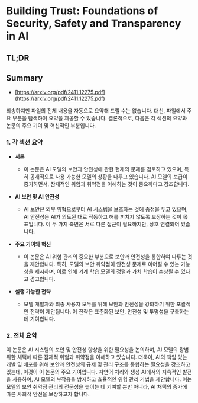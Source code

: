 # Building Trust: Foundations of Security, Safety and Transparency in AI
## TL;DR
## Summary
- [https://arxiv.org/pdf/2411.12275.pdf](https://arxiv.org/pdf/2411.12275.pdf)

죄송하지만 파일의 전체 내용을 자동으로 요약해 드릴 수는 없습니다. 대신, 파일에서 주요 부분을 탐색하여 요약을 제공할 수 있습니다. 결론적으로, 다음은 각 섹션의 요약과 논문의 주요 기여 및 혁신적인 부분입니다.

### 1. 각 섹션 요약

- **서론**
  - 이 논문은 AI 모델의 보안과 안전성에 관한 현재의 문제를 검토하고 있으며, 특히 공개적으로 사용 가능한 모델의 상황을 다루고 있습니다. AI 모델의 보급이 증가하면서, 잠재적인 위험과 취약점을 이해하는 것이 중요하다고 강조합니다.

- **AI 보안 및 AI 안전성**
  - AI 보안은 외부 위협으로부터 AI 시스템을 보호하는 것에 중점을 두고 있으며, AI 안전성은 AI가 의도된 대로 작동하고 해를 끼치지 않도록 보장하는 것이 목표입니다. 이 두 가지 측면은 서로 다른 접근이 필요하지만, 상호 연결되어 있습니다.

- **주요 기여와 혁신**
  - 이 논문은 AI 위험 관리의 중요한 부분으로 보안과 안전성을 통합하여 다루는 것을 제안합니다. 특히, 모델의 보안 취약점이 안전성 문제로 이어질 수 있는 가능성을 제시하며, 이로 인해 기계 학습 모델의 정렬과 가치 학습이 손상될 수 있다고 경고합니다.

- **실행 가능한 전략**
  - 모델 개발자와 최종 사용자 모두를 위해 보안과 안전성을 강화하기 위한 포괄적인 전략이 제안됩니다. 이 전략은 표준화된 보안, 안전성 및 투명성을 구축하는 데 기여합니다.

### 2. 전체 요약

이 논문은 AI 시스템의 보안 및 안전성 향상을 위한 필요성을 논의하며, AI 모델의 광범위한 채택에 따른 잠재적 위험과 취약점을 이해하고 있습니다. 더욱이, AI의 책임 있는 개발 및 배포를 위해 보안과 안전성의 규제 및 관리 구조를 통합하는 필요성을 강조하고 있는데, 이것이 이 논문의 주요 기여입니다. 자연어 처리와 생성 AI에서의 지속적인 발전을 사용하여, AI 모델의 부작용을 방지하고 효율적인 위험 관리 기법을 제안합니다. 이는 모델의 보안 취약점 관리의 전문성을 높이는 데 기여할 뿐만 아니라, AI 채택의 증가에 따른 사회적 안전을 보장하고자 합니다.